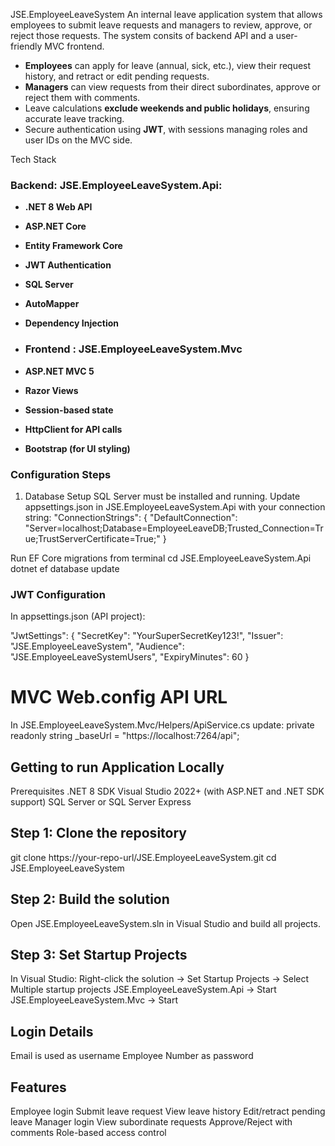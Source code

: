 JSE.EmployeeLeaveSystem
An internal leave application system that allows employees to submit leave requests and managers to review, approve, or reject those requests.
The system consits of backend API and a user-friendly MVC frontend.


- **Employees** can apply for leave (annual, sick, etc.), view their request history, and retract or edit pending requests.
- **Managers** can view requests from their direct subordinates, approve or reject them with comments.
- Leave calculations **exclude weekends and public holidays**, ensuring accurate leave tracking.
- Secure authentication using **JWT**, with sessions managing roles and user IDs on the MVC side.


Tech Stack

### Backend: JSE.EmployeeLeaveSystem.Api:
- **.NET 8 Web API**
- **ASP.NET Core**
- **Entity Framework Core**
- **JWT Authentication**
- **SQL Server**
- **AutoMapper**
- **Dependency Injection**

- ### Frontend : JSE.EmployeeLeaveSystem.Mvc
- **ASP.NET MVC 5**
- **Razor Views**
- **Session-based state**
- **HttpClient for API calls**
- **Bootstrap (for UI styling)**


### Configuration Steps
1. Database Setup
SQL Server must be installed and running.
Update appsettings.json in JSE.EmployeeLeaveSystem.Api with your connection string:
"ConnectionStrings": {
  "DefaultConnection": "Server=localhost;Database=EmployeeLeaveDB;Trusted_Connection=True;TrustServerCertificate=True;"
}


Run EF Core migrations from terminal 
cd JSE.EmployeeLeaveSystem.Api
dotnet ef database update

### JWT Configuration
In appsettings.json (API project):

"JwtSettings": {
  "SecretKey": "YourSuperSecretKey123!",
  "Issuer": "JSE.EmployeeLeaveSystem",
  "Audience": "JSE.EmployeeLeaveSystemUsers",
  "ExpiryMinutes": 60
}


 # MVC Web.config API URL
In JSE.EmployeeLeaveSystem.Mvc/Helpers/ApiService.cs update:
private readonly string _baseUrl = "https://localhost:7264/api";


 ## Getting to run Application Locally
 
Prerequisites
.NET 8 SDK
Visual Studio 2022+ (with ASP.NET and .NET SDK support)
SQL Server or SQL Server Express


## Step 1: Clone the repository
git clone https://your-repo-url/JSE.EmployeeLeaveSystem.git
cd JSE.EmployeeLeaveSystem

## Step 2: Build the solution
Open JSE.EmployeeLeaveSystem.sln in Visual Studio and build all projects.

## Step 3: Set Startup Projects
In Visual Studio:
Right-click the solution → Set Startup Projects → Select Multiple startup projects
JSE.EmployeeLeaveSystem.Api → Start
JSE.EmployeeLeaveSystem.Mvc → Start

## Login Details
Email is used as username
Employee Number as password


## Features
Employee login
Submit leave request
View leave history
Edit/retract pending leave
Manager login
 View subordinate requests
 Approve/Reject with comments
 Role-based access control
